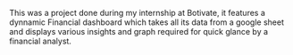 This was a project done during my internship at Botivate, it features a dynnamic Financial dashboard which takes all its data from a google sheet and displays various insights and graph required for quick glance by a financial analyst.
